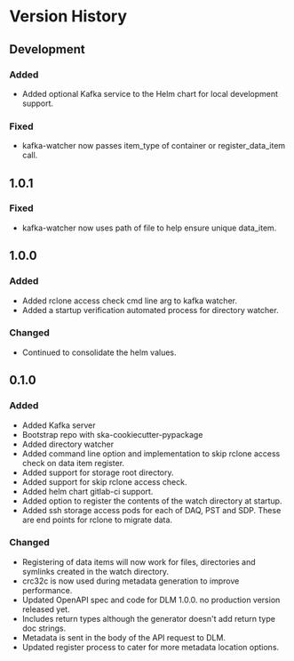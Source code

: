 # Version History

## Development

### Added

* Added optional Kafka service to the Helm chart for local development support.

### Fixed

* kafka-watcher now passes item_type of container or register_data_item call.

## 1.0.1

### Fixed

* kafka-watcher now uses path of file to help ensure unique data_item.

## 1.0.0

### Added

* Added rclone access check cmd line arg to kafka watcher.
* Added a startup verification automated process for directory watcher.

### Changed

* Continued to consolidate the helm values.

## 0.1.0

### Added

* Added Kafka server
* Bootstrap repo with ska-cookiecutter-pypackage
* Added directory watcher
* Added command line option and implementation to skip rclone access check on data item register.
* Added support for storage root directory.
* Added support for skip rclone access check.
* Added helm chart gitlab-ci support.
* Added option to register the contents of the watch directory at startup.
* Added ssh storage access pods for each of DAQ, PST and SDP. These are end points for rclone to migrate data.

### Changed

* Registering of data items will now work for files, directories and symlinks created in
the watch directory.
* crc32c is now used during metadata generation to improve performance.
* Updated OpenAPI spec and code for DLM 1.0.0.
no production version released yet.
* Includes return types although the generator doesn't add return type doc strings.
* Metadata is sent in the body of the API request to DLM.
* Updated register process to cater for more metadata location options.

